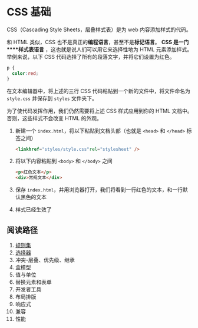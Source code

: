 # CSS 基础

CSS（Cascading Style Sheets，层叠样式表）是为 web 内容添加样式的代码。

和 HTML 类似，CSS 也不是真正的**编程语言**，甚至不是**标记语言**。 **CSS 是一门****样式表语言** ，这也就是说人们可以用它来选择性地为 HTML 元素添加样式。举例来说，以下 CSS 代码选择了所有的段落文字，并将它们设置为红色。

```css
p {
  color:red;
}
```

在文本编辑器中，将上述的三行 CSS 代码粘贴到一个新的文件中，将文件命名为 `style.css` 并保存到 `styles` 文件夹下。

为了使代码发挥作用，我们仍然需要将上述 CSS 样式应用到你的 HTML 文档中。否则，这些样式不会改变 HTML 的外观。

1. 新建一个 `index.html`，将以下粘贴到文档头部（也就是 `<head>` 和 `</head>` 标签之间）

   ```html
   <linkhref="styles/style.css"rel="stylesheet" />
   ```
2. 将以下内容粘贴到 `<body>` 和 `</body>` 之间

   ```html
   <p>红色文本</p>
   <div>常规文本</div>
   ```
3. 保存 `index.html`，并用浏览器打开，我们将看到一行红色的文本，和一行默认黑色的文本
4. 样式已经生效了

## 阅读路径

1. [规则集](./composition.md)
2. [选择器](./selector.md)
3. 冲突-层叠、优先级、继承
4. 盒模型
5. 值与单位
6. 替换元素和表单
7. 开发者工具
8. 布局排版
9. 响应式
10. 兼容
11. 性能
